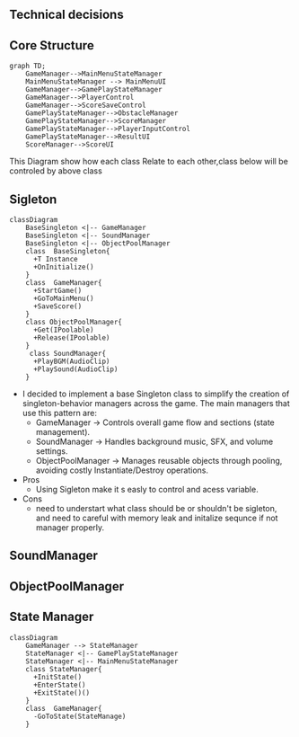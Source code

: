 ## Technical decisions
## Core Structure
```mermaid
graph TD;
    GameManager-->MainMenuStateManager
    MainMenuStateManager --> MainMenuUI
    GameManager-->GamePlayStateManager
    GameManager-->PlayerControl
    GameManager-->ScoreSaveControl
    GamePlayStateManager-->ObstacleManager
    GamePlayStateManager-->ScoreManager
    GamePlayStateManager-->PlayerInputControl
    GamePlayStateManager-->ResultUI
    ScoreManager-->ScoreUI
```
This Diagram show how each class Relate to each other,class below will be controled by above class
##  Sigleton
```mermaid
classDiagram
    BaseSingleton <|-- GameManager
    BaseSingleton <|-- SoundManager
    BaseSingleton <|-- ObjectPoolManager
    class  BaseSingleton{
      +T Instance
      +OnInitialize()
    }
    class  GameManager{
      +StartGame()
      +GoToMainMenu()
      +SaveScore()
    }
    class ObjectPoolManager{
      +Get(IPoolable)
      +Release(IPoolable)
    }
     class SoundManager{
      +PlayBGM(AudioClip)
      +PlaySound(AudioClip)
    }
```
- I decided to implement a base Singleton class to simplify the creation of singleton-behavior managers across the game. The main managers that use this pattern are:
    - GameManager → Controls overall game flow and sections (state management).
    - SoundManager → Handles background music, SFX, and volume settings.
    - ObjectPoolManager → Manages reusable objects through pooling, avoiding costly Instantiate/Destroy operations.
- Pros
    - Using Sigleton make it s easly to control and acess variable.
- Cons
    - need to understart what class should be or shouldn't be sigleton, and need to careful with memory leak and initalize sequnce if not manager properly.
## SoundManager
## ObjectPoolManager
## State Manager 
```mermaid
classDiagram
    GameManager --> StateManager
    StateManager <|-- GamePlayStateManager
    StateManager <|-- MainMenuStateManager
    class StateManager{
      +InitState()
      +EnterState()
      +ExitState()()
    }
    class  GameManager{
      -GoToState(StateManage)
    }
```

